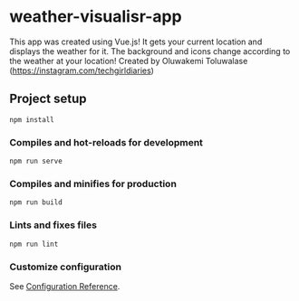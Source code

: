 # weather-visualisr-app

This app was created using Vue.js! It gets your current location and displays the weather for it. The background and icons change according to the weather at your location! Created by Oluwakemi Toluwalase (https://instagram.com/techgirldiaries)

## Project setup
```
npm install
```

### Compiles and hot-reloads for development
```
npm run serve
```

### Compiles and minifies for production
```
npm run build
```

### Lints and fixes files
```
npm run lint
```

### Customize configuration
See [Configuration Reference](https://cli.vuejs.org/config/).
